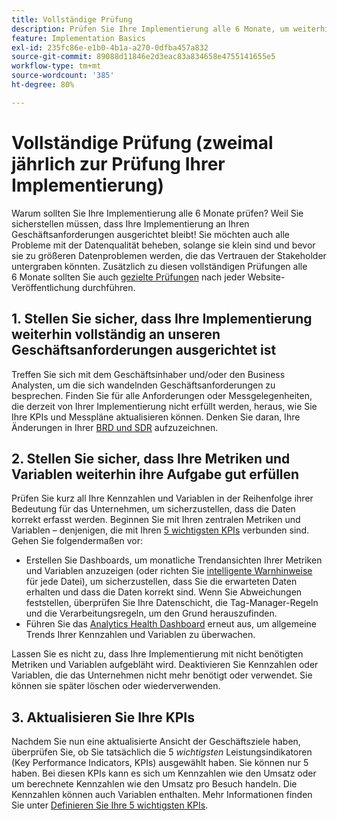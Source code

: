 ```yaml
---
title: Vollständige Prüfung
description: Prüfen Sie Ihre Implementierung alle 6 Monate, um weiterhin die Ausrichtung an Geschäftsanforderungen und KPIs sicherzustellen.
feature: Implementation Basics
exl-id: 235fc86e-e1b0-4b1a-a270-0dfba457a832
source-git-commit: 89088d11846e2d3eac83a834658e4755141655e5
workflow-type: tm+mt
source-wordcount: '385'
ht-degree: 80%

---
```


# Vollständige Prüfung (zweimal jährlich zur Prüfung Ihrer Implementierung)

Warum sollten Sie Ihre Implementierung alle 6 Monate prüfen? Weil Sie sicherstellen müssen, dass Ihre Implementierung an Ihren Geschäftsanforderungen ausgerichtet bleibt! Sie möchten auch alle Probleme mit der Datenqualität beheben, solange sie klein sind und bevor sie zu größeren Datenproblemen werden, die das Vertrauen der Stakeholder untergraben könnten. Zusätzlich zu diesen vollständigen Prüfungen alle 6 Monate sollten Sie auch [gezielte Prüfungen](/help/implement/review/focused-review.md) nach jeder Website-Veröffentlichung durchführen.

## 1. Stellen Sie sicher, dass Ihre Implementierung weiterhin vollständig an unseren Geschäftsanforderungen ausgerichtet ist

Treffen Sie sich mit dem Geschäftsinhaber und/oder den Business Analysten, um die sich wandelnden Geschäftsanforderungen zu besprechen. Finden Sie für alle Anforderungen oder Messgelegenheiten, die derzeit von Ihrer Implementierung nicht erfüllt werden, heraus, wie Sie Ihre KPIs und Messpläne aktualisieren können. Denken Sie daran, Ihre Änderungen in Ihrer [BRD und SDR](https://experienceleague.adobe.com/docs/analytics-learn/tutorials/implementation/implementation-basics/creating-a-business-requirements-document.html?lang=de#implementation) aufzuzeichnen.

## 2. Stellen Sie sicher, dass Ihre Metriken und Variablen weiterhin ihre Aufgabe gut erfüllen

Prüfen Sie kurz all Ihre Kennzahlen und Variablen in der Reihenfolge ihrer Bedeutung für das Unternehmen, um sicherzustellen, dass die Daten korrekt erfasst werden. Beginnen Sie mit Ihren zentralen Metriken und Variablen – denjenigen, die mit Ihren [5 wichtigsten KPIs](https://experienceleague.adobe.com/docs/analytics/implementation/review/define-kpis.html?lang=de#review) verbunden sind. Gehen Sie folgendermaßen vor:

* Erstellen Sie Dashboards, um monatliche Trendansichten Ihrer Metriken und Variablen anzuzeigen (oder richten Sie [intelligente Warnhinweise](https://experienceleague.adobe.com/docs/analytics/components/alerts/intellligent-alerts.html) für jede Datei), um sicherzustellen, dass Sie die erwarteten Daten erhalten und dass die Daten korrekt sind. Wenn Sie Abweichungen feststellen, überprüfen Sie Ihre Datenschicht, die Tag-Manager-Regeln und die Verarbeitungsregeln, um den Grund herauszufinden.
* Führen Sie das [Analytics Health Dashboard](https://assets.adobe.com/public/9549dbe7-765a-4899-77b8-85cbba1a4252) erneut aus, um allgemeine Trends Ihrer Kennzahlen und Variablen zu überwachen.

Lassen Sie es nicht zu, dass Ihre Implementierung mit nicht benötigten Metriken und Variablen aufgebläht wird. Deaktivieren Sie Kennzahlen oder Variablen, die das Unternehmen nicht mehr benötigt oder verwendet. Sie können sie später löschen oder wiederverwenden.

## 3. Aktualisieren Sie Ihre KPIs

Nachdem Sie nun eine aktualisierte Ansicht der Geschäftsziele haben, überprüfen Sie, ob Sie tatsächlich die 5 *wichtigsten* Leistungsindikatoren (Key Performance Indicators, KPIs) ausgewählt haben. Sie können nur 5 haben. Bei diesen KPIs kann es sich um Kennzahlen wie den Umsatz oder um berechnete Kennzahlen wie den Umsatz pro Besuch handeln. Die Kennzahlen können auch Variablen enthalten. Mehr Informationen finden Sie unter [Definieren Sie Ihre 5 wichtigsten KPIs](/help/implement/review/define-kpis.md).
